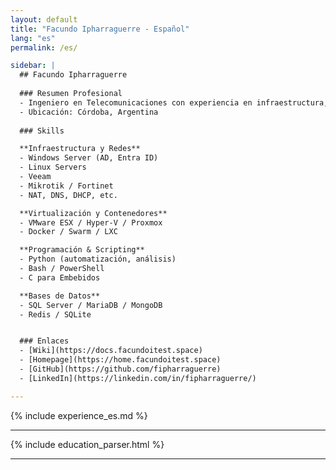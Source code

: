 ```yaml
---
layout: default
title: "Facundo Ipharraguerre - Español"
lang: "es"
permalink: /es/

sidebar: |
  ## Facundo Ipharraguerre
  
  ### Resumen Profesional  
  - Ingeniero en Telecomunicaciones con experiencia en infraestructura, Linux, Windows Server, Azure, redes, automatización y desarrollo de software. Experiencia en SCRUM e ISO 9001. Español nativo e inglés conversacional.  
  - Ubicación: Córdoba, Argentina  
  
  ### Skills

  **Infraestructura y Redes**
  - Windows Server (AD, Entra ID)
  - Linux Servers
  - Veeam
  - Mikrotik / Fortinet
  - NAT, DNS, DHCP, etc.

  **Virtualización y Contenedores**
  - VMware ESX / Hyper-V / Proxmox
  - Docker / Swarm / LXC

  **Programación & Scripting**
  - Python (automatización, análisis)
  - Bash / PowerShell
  - C para Embebidos

  **Bases de Datos**
  - SQL Server / MariaDB / MongoDB
  - Redis / SQLite


  ### Enlaces
  - [Wiki](https://docs.facundoitest.space)
  - [Homepage](https://home.facundoitest.space)
  - [GitHub](https://github.com/fipharraguerre)
  - [LinkedIn](https://linkedin.com/in/fipharraguerre/)

---
```


{% include experience_es.md %}

---

{% include education_parser.html %}

---
